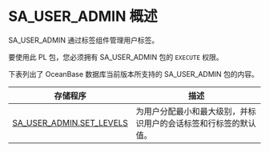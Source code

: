 SA_USER_ADMIN 概述 
=====================================

SA_USER_ADMIN 通过标签组件管理用户标签。

要使用此 PL 包，您必须拥有 SA_USER_ADMIN 包的 `EXECUTE` 权限。

下表列出了 OceanBase 数据库当前版本所支持的 SA_USER_ADMIN 包的内容。


|                                **存储程序**                                 |              **描述**              |
|-------------------------------------------------------------------------|----------------------------------|
| [SA_USER_ADMIN.SET_LEVELS](../6.sa_user_admin-user-tag-management-pack/2.sa_user_admin-set_levels.md) | 为用户分配最小和最大级别，并标识用户的会话标签和行标签的默认值。 |



